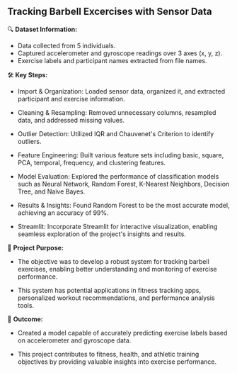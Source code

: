 ## Tracking Barbell Excercises with Sensor Data



🔍 **Dataset Information:**

* Data collected from 5 individuals.
* Captured accelerometer and gyroscope readings over 3 axes (x, y, z).
* Exercise labels and participant names extracted from file names.



🛠️ **Key Steps:**

* Import & Organization: Loaded sensor data, organized it, and extracted participant and exercise information.

* Cleaning & Resampling: Removed unnecessary columns, resampled data, and addressed missing values.

* Outlier Detection: Utilized IQR and Chauvenet's Criterion to identify outliers.

* Feature Engineering: Built various feature sets including basic, square, PCA, temporal, frequency, and clustering features.

* Model Evaluation: Explored the performance of classification models such as Neural Network, Random Forest, K-Nearest Neighbors, Decision Tree, and Naive Bayes.

* Results & Insights: Found Random Forest to be the most accurate model, achieving an accuracy of 99%.

* Streamlit: Incorporate Streamlit for interactive visualization, enabling seamless exploration of the project's insights and results.



🎯 **Project Purpose:**

* The objective was to develop a robust system for tracking barbell exercises, enabling better understanding and monitoring of exercise performance.

* This system has potential applications in fitness tracking apps, personalized workout recommendations, and performance analysis tools.



🚀 **Outcome:**

* Created a model capable of accurately predicting exercise labels based on accelerometer and gyroscope data.

* This project contributes to fitness, health, and athletic training objectives by providing valuable insights into exercise performance.



